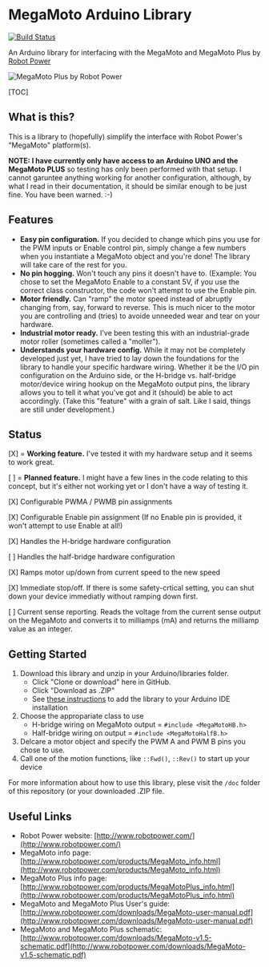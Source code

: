 # MegaMoto Arduino Library
[![Build Status](https://travis-ci.org/ahogen/MegaMoto.svg?branch=dev-alex)](https://travis-ci.org/ahogen/MegaMoto)

An Arduino library for interfacing with the MegaMoto and MegaMoto Plus by [Robot Power](http://www.robotpower.com/)

![MegaMoto Plus by Robot Power](http://www.robotpower.com/images/MM-Plus-top-sm.jpg)

[TOC]

## What is this?

This is a library to (hopefully) simplify the interface with Robot Power's "MegaMoto" platform(s).

**NOTE: I have currently only have access to an Arduino UNO and the MegaMoto PLUS** so testing has only been performed with that setup. I cannot garuntee anything working for another configuration, although, by what I read in their documentation, it should be similar enough to be just fine. You have been warned. :-) 

## Features

* **Easy pin configuration.** If you decided to change which pins you use for the PWM inputs or Enable control pin, simply change a few numbers when you instantiate a MegaMoto object and you're done! The library will take care of the rest for you.
* **No pin hogging.** Won't touch any pins it doesn't have to. (Example: You chose to set the MegaMoto Enable to a constant 5V, if you use the correct class constructor, the code won't attempt to use the Enable pin.
* **Motor friendly.** Can "ramp" the motor speed instead of abruptly changing from, say, forward to reverse. This is much nicer to the motor you are controlling and (tries) to avoide unneeded wear and tear on your hardware.
* **Industrial motor ready.** I've been testing this with an industrial-grade motor roller (sometimes called a "moller").
* **Understands your hardware config.** While it may not be completely developed just yet, I have tried to lay down the foundations for the library to handle your specific hardware wiring. Whether it be the I/O pin configuration on the Arduino side, or the H-bridge vs. half-bridge motor/device wiring hookup on the MegaMoto output pins, the library allows you to tell it what you've got and it (should) be able to act accordingly. (Take this "feature" with a grain of salt. Like I said, things are still under development.)

## Status

[X] = **Working feature.** I've tested it with my hardware setup and it seems to work great.

[ ] = **Planned feature.** I might have a few lines in the code relating to this concept, but it's either not working yet or I don't have a way of testing it.



[X] Configurable PWMA / PWMB pin assignments

[X] Configurable Enable pin assignment (If no Enable pin is provided, it won't attempt to use Enable at all!)

[X] Handles the H-bridge hardware configuration

[ ] Handles the half-bridge hardware configuration

[X] Ramps motor up/down from current speed to the new speed

[X] Immediate stop/off. If there is some safety-crtical setting, you can shut down your device immediatly without ramping down first.

[ ] Current sense reporting. Reads the voltage from the current sense output on the MegaMoto and converts it to milliamps (mA) and returns the milliamp value as an integer.

## Getting Started

1. Download this library and unzip in your Arduino/libraries folder. 
   * Click "Clone or download" here in GitHub. 
   * Click "Download as .ZIP" 
   * See [these instructions](https://www.arduino.cc/en/Guide/Libraries) to add the library to your Arduino IDE installation
2. Choose the appropariate class to use
   * H-bridge wiring on MegaMoto output = `#include <MegaMotoHB.h>`
   * Half-bridge wiring on output = `#include <MegaMotoHalfB.h>`
3. Delcare a motor object and specify the PWM A and PWM B pins you chose to use.
4. Call one of the motion functions, like `::Fwd()`, `::Rev()` to start up your device

For more information about how to use this library, plese visit the `/doc` folder of this repository (or your downloaded .ZIP file.


## Useful Links

* Robot Power website: [http://www.robotpower.com/](http://www.robotpower.com/)
* MegaMoto info page: [http://www.robotpower.com/products/MegaMoto_info.html](http://www.robotpower.com/products/MegaMoto_info.html)
* MegaMoto Plus info page: [http://www.robotpower.com/products/MegaMotoPlus_info.html](http://www.robotpower.com/products/MegaMotoPlus_info.html)
* MegaMoto and MegaMoto Plus User's guide: [http://www.robotpower.com/downloads/MegaMoto-user-manual.pdf](http://www.robotpower.com/downloads/MegaMoto-user-manual.pdf)
* MegaMoto and MegaMoto Plus schematic: [http://www.robotpower.com/downloads/MegaMoto-v1.5-schematic.pdf](http://www.robotpower.com/downloads/MegaMoto-v1.5-schematic.pdf)
